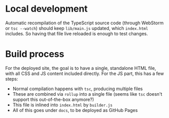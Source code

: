# Local development

Automatic recompilation of the TypeScript source code (through WebStorm or 
`tsc --watch`) should keep `lib/main.js` updated, which `index.html` includes.
So having that file live reloaded is enough to test changes.

# Build process

For the deployed site, the goal is to have a single, standalone HTML file, with
all CSS and JS content included directly. For the JS part, this has a few steps:

- Normal compilation happens with `tsc`, producing multiple files
- These are combined via `rollup` into a single file
    (seems like `tsc` doesn't support this out-of-the-box anymore?)  
- This file is inlined into `index.html` by `builder.js`
- All of this goes under `docs`, to be deployed as GitHub Pages